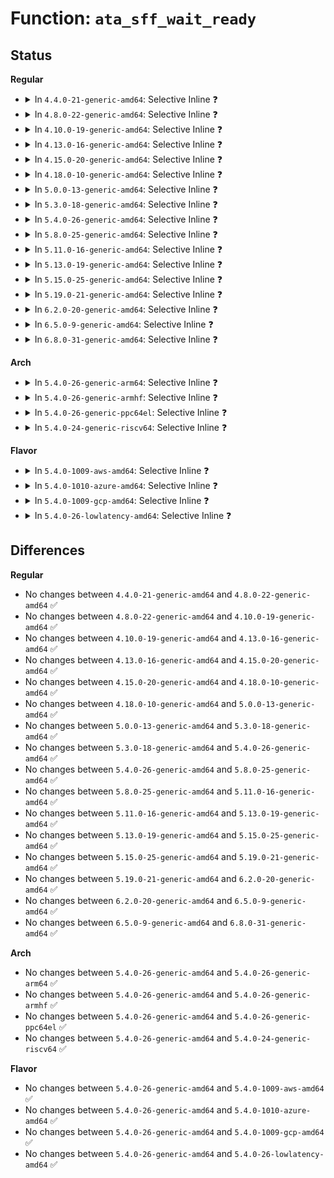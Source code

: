 # Function: <code>ata_sff_wait_ready</code>

## Status
<b>Regular</b>
<ul>
<li>
<details>
<summary>In <code>4.4.0-21-generic-amd64</code>: Selective Inline ❓</summary>

```c
int ata_sff_wait_ready(struct ata_link * link, long unsigned int deadline)
```

```json
{
  "name": "ata_sff_wait_ready",
  "collision_type": "Unique Global",
  "inline_type": "Selective",
  "funcs": [
    {
      "addr": 18446744071584988944,
      "name": "ata_sff_wait_ready",
      "external": true,
      "loc": "drivers/ata/libata-sff.c:277",
      "file": "drivers/ata/libata-sff.c",
      "inline": "not declared, inlined",
      "caller_inline": [
        "drivers/ata/libata-sff.c:ata_sff_wait_after_reset",
        "drivers/ata/libata-sff.c:ata_sff_wait_after_reset"
      ],
      "caller_func": []
    }
  ],
  "symbols": [
    {
      "addr": 18446744071584988944,
      "name": "ata_sff_wait_ready",
      "section": ".text",
      "bind": "STB_GLOBAL",
      "size": 23
    }
  ]
}
```
</details>
</li>
<li>
<details>
<summary>In <code>4.8.0-22-generic-amd64</code>: Selective Inline ❓</summary>

```c
int ata_sff_wait_ready(struct ata_link * link, long unsigned int deadline)
```

```json
{
  "name": "ata_sff_wait_ready",
  "collision_type": "Unique Global",
  "inline_type": "Selective",
  "funcs": [
    {
      "addr": 18446744071585357125,
      "name": "ata_sff_wait_ready",
      "external": true,
      "loc": "drivers/ata/libata-sff.c:277",
      "file": "drivers/ata/libata-sff.c",
      "inline": "not declared, inlined",
      "caller_inline": [
        "drivers/ata/libata-sff.c:ata_sff_wait_after_reset",
        "drivers/ata/libata-sff.c:ata_sff_wait_after_reset"
      ],
      "caller_func": []
    }
  ],
  "symbols": [
    {
      "addr": 18446744071585356944,
      "name": "ata_sff_wait_ready",
      "section": ".text",
      "bind": "STB_GLOBAL",
      "size": 23
    }
  ]
}
```
</details>
</li>
<li>
<details>
<summary>In <code>4.10.0-19-generic-amd64</code>: Selective Inline ❓</summary>

```c
int ata_sff_wait_ready(struct ata_link * link, long unsigned int deadline)
```

```json
{
  "name": "ata_sff_wait_ready",
  "collision_type": "Unique Global",
  "inline_type": "Selective",
  "funcs": [
    {
      "addr": 18446744071585557989,
      "name": "ata_sff_wait_ready",
      "external": true,
      "loc": "drivers/ata/libata-sff.c:277",
      "file": "drivers/ata/libata-sff.c",
      "inline": "not declared, inlined",
      "caller_inline": [
        "drivers/ata/libata-sff.c:ata_sff_wait_after_reset",
        "drivers/ata/libata-sff.c:ata_sff_wait_after_reset"
      ],
      "caller_func": []
    }
  ],
  "symbols": [
    {
      "addr": 18446744071585557808,
      "name": "ata_sff_wait_ready",
      "section": ".text",
      "bind": "STB_GLOBAL",
      "size": 23
    }
  ]
}
```
</details>
</li>
<li>
<details>
<summary>In <code>4.13.0-16-generic-amd64</code>: Selective Inline ❓</summary>

```c
int ata_sff_wait_ready(struct ata_link * link, long unsigned int deadline)
```

```json
{
  "name": "ata_sff_wait_ready",
  "collision_type": "Unique Global",
  "inline_type": "Selective",
  "funcs": [
    {
      "addr": 18446744071585641852,
      "name": "ata_sff_wait_ready",
      "external": true,
      "loc": "drivers/ata/libata-sff.c:277",
      "file": "drivers/ata/libata-sff.c",
      "inline": "not declared, inlined",
      "caller_inline": [
        "drivers/ata/libata-sff.c:ata_sff_wait_after_reset",
        "drivers/ata/libata-sff.c:ata_sff_wait_after_reset"
      ],
      "caller_func": []
    }
  ],
  "symbols": [
    {
      "addr": 18446744071585641664,
      "name": "ata_sff_wait_ready",
      "section": ".text",
      "bind": "STB_GLOBAL",
      "size": 23
    }
  ]
}
```
</details>
</li>
<li>
<details>
<summary>In <code>4.15.0-20-generic-amd64</code>: Selective Inline ❓</summary>

```c
int ata_sff_wait_ready(struct ata_link * link, long unsigned int deadline)
```

```json
{
  "name": "ata_sff_wait_ready",
  "collision_type": "Unique Global",
  "inline_type": "Selective",
  "funcs": [
    {
      "addr": 18446744071586073587,
      "name": "ata_sff_wait_ready",
      "external": true,
      "loc": "drivers/ata/libata-sff.c:277",
      "file": "drivers/ata/libata-sff.c",
      "inline": "not declared, inlined",
      "caller_inline": [
        "drivers/ata/libata-sff.c:ata_sff_wait_after_reset",
        "drivers/ata/libata-sff.c:ata_sff_wait_after_reset"
      ],
      "caller_func": []
    }
  ],
  "symbols": [
    {
      "addr": 18446744071586073392,
      "name": "ata_sff_wait_ready",
      "section": ".text",
      "bind": "STB_GLOBAL",
      "size": 23
    }
  ]
}
```
</details>
</li>
<li>
<details>
<summary>In <code>4.18.0-10-generic-amd64</code>: Selective Inline ❓</summary>

```c
int ata_sff_wait_ready(struct ata_link * link, long unsigned int deadline)
```

```json
{
  "name": "ata_sff_wait_ready",
  "collision_type": "Unique Global",
  "inline_type": "Selective",
  "funcs": [
    {
      "addr": 18446744071586321539,
      "name": "ata_sff_wait_ready",
      "external": true,
      "loc": "drivers/ata/libata-sff.c:277",
      "file": "drivers/ata/libata-sff.c",
      "inline": "not declared, inlined",
      "caller_inline": [
        "drivers/ata/libata-sff.c:ata_sff_wait_after_reset",
        "drivers/ata/libata-sff.c:ata_sff_wait_after_reset"
      ],
      "caller_func": []
    }
  ],
  "symbols": [
    {
      "addr": 18446744071586321344,
      "name": "ata_sff_wait_ready",
      "section": ".text",
      "bind": "STB_GLOBAL",
      "size": 23
    }
  ]
}
```
</details>
</li>
<li>
<details>
<summary>In <code>5.0.0-13-generic-amd64</code>: Selective Inline ❓</summary>

```c
int ata_sff_wait_ready(struct ata_link * link, long unsigned int deadline)
```

```json
{
  "name": "ata_sff_wait_ready",
  "collision_type": "Unique Global",
  "inline_type": "Selective",
  "funcs": [
    {
      "addr": 18446744071586463091,
      "name": "ata_sff_wait_ready",
      "external": true,
      "loc": "drivers/ata/libata-sff.c:277",
      "file": "drivers/ata/libata-sff.c",
      "inline": "not declared, inlined",
      "caller_inline": [
        "drivers/ata/libata-sff.c:ata_sff_wait_after_reset",
        "drivers/ata/libata-sff.c:ata_sff_wait_after_reset"
      ],
      "caller_func": []
    }
  ],
  "symbols": [
    {
      "addr": 18446744071586462896,
      "name": "ata_sff_wait_ready",
      "section": ".text",
      "bind": "STB_GLOBAL",
      "size": 23
    }
  ]
}
```
</details>
</li>
<li>
<details>
<summary>In <code>5.3.0-18-generic-amd64</code>: Selective Inline ❓</summary>

```c
int ata_sff_wait_ready(struct ata_link * link, long unsigned int deadline)
```

```json
{
  "name": "ata_sff_wait_ready",
  "collision_type": "Unique Global",
  "inline_type": "Selective",
  "funcs": [
    {
      "addr": 18446744071586708241,
      "name": "ata_sff_wait_ready",
      "external": true,
      "loc": "drivers/ata/libata-sff.c:261",
      "file": "drivers/ata/libata-sff.c",
      "inline": "not declared, inlined",
      "caller_inline": [
        "drivers/ata/libata-sff.c:ata_sff_wait_after_reset",
        "drivers/ata/libata-sff.c:ata_sff_wait_after_reset"
      ],
      "caller_func": []
    }
  ],
  "symbols": [
    {
      "addr": 18446744071586708048,
      "name": "ata_sff_wait_ready",
      "section": ".text",
      "bind": "STB_GLOBAL",
      "size": 23
    }
  ]
}
```
</details>
</li>
<li>
<details>
<summary>In <code>5.4.0-26-generic-amd64</code>: Selective Inline ❓</summary>

```c
int ata_sff_wait_ready(struct ata_link * link, long unsigned int deadline)
```

```json
{
  "name": "ata_sff_wait_ready",
  "collision_type": "Unique Global",
  "inline_type": "Selective",
  "funcs": [
    {
      "addr": 18446744071586854865,
      "name": "ata_sff_wait_ready",
      "external": true,
      "loc": "drivers/ata/libata-sff.c:261",
      "file": "drivers/ata/libata-sff.c",
      "inline": "not declared, inlined",
      "caller_inline": [
        "drivers/ata/libata-sff.c:ata_sff_wait_after_reset",
        "drivers/ata/libata-sff.c:ata_sff_wait_after_reset"
      ],
      "caller_func": []
    }
  ],
  "symbols": [
    {
      "addr": 18446744071586854672,
      "name": "ata_sff_wait_ready",
      "section": ".text",
      "bind": "STB_GLOBAL",
      "size": 23
    }
  ]
}
```
</details>
</li>
<li>
<details>
<summary>In <code>5.8.0-25-generic-amd64</code>: Selective Inline ❓</summary>

```c
int ata_sff_wait_ready(struct ata_link * link, long unsigned int deadline)
```

```json
{
  "name": "ata_sff_wait_ready",
  "collision_type": "Unique Global",
  "inline_type": "Selective",
  "funcs": [
    {
      "addr": 18446744071587663393,
      "name": "ata_sff_wait_ready",
      "external": true,
      "loc": "drivers/ata/libata-sff.c:257",
      "file": "drivers/ata/libata-sff.c",
      "inline": "not declared, inlined",
      "caller_inline": [
        "drivers/ata/libata-sff.c:ata_sff_wait_after_reset",
        "drivers/ata/libata-sff.c:ata_sff_wait_after_reset"
      ],
      "caller_func": []
    }
  ],
  "symbols": [
    {
      "addr": 18446744071587663200,
      "name": "ata_sff_wait_ready",
      "section": ".text",
      "bind": "STB_GLOBAL",
      "size": 23
    }
  ]
}
```
</details>
</li>
<li>
<details>
<summary>In <code>5.11.0-16-generic-amd64</code>: Selective Inline ❓</summary>

```c
int ata_sff_wait_ready(struct ata_link * link, long unsigned int deadline)
```

```json
{
  "name": "ata_sff_wait_ready",
  "collision_type": "Unique Global",
  "inline_type": "Selective",
  "funcs": [
    {
      "addr": 18446744071587724337,
      "name": "ata_sff_wait_ready",
      "external": true,
      "loc": "drivers/ata/libata-sff.c:257",
      "file": "drivers/ata/libata-sff.c",
      "inline": "not declared, inlined",
      "caller_inline": [
        "drivers/ata/libata-sff.c:ata_sff_wait_after_reset",
        "drivers/ata/libata-sff.c:ata_sff_wait_after_reset"
      ],
      "caller_func": []
    }
  ],
  "symbols": [
    {
      "addr": 18446744071587724144,
      "name": "ata_sff_wait_ready",
      "section": ".text",
      "bind": "STB_GLOBAL",
      "size": 23
    }
  ]
}
```
</details>
</li>
<li>
<details>
<summary>In <code>5.13.0-19-generic-amd64</code>: Selective Inline ❓</summary>

```c
int ata_sff_wait_ready(struct ata_link * link, long unsigned int deadline)
```

```json
{
  "name": "ata_sff_wait_ready",
  "collision_type": "Unique Global",
  "inline_type": "Selective",
  "funcs": [
    {
      "addr": 18446744071587603473,
      "name": "ata_sff_wait_ready",
      "external": true,
      "loc": "drivers/ata/libata-sff.c:257",
      "file": "drivers/ata/libata-sff.c",
      "inline": "not declared, inlined",
      "caller_inline": [
        "drivers/ata/libata-sff.c:ata_sff_wait_after_reset",
        "drivers/ata/libata-sff.c:ata_sff_wait_after_reset"
      ],
      "caller_func": []
    }
  ],
  "symbols": [
    {
      "addr": 18446744071587603280,
      "name": "ata_sff_wait_ready",
      "section": ".text",
      "bind": "STB_GLOBAL",
      "size": 23
    }
  ]
}
```
</details>
</li>
<li>
<details>
<summary>In <code>5.15.0-25-generic-amd64</code>: Selective Inline ❓</summary>

```c
int ata_sff_wait_ready(struct ata_link * link, long unsigned int deadline)
```

```json
{
  "name": "ata_sff_wait_ready",
  "collision_type": "Unique Global",
  "inline_type": "Selective",
  "funcs": [
    {
      "addr": 18446744071588187905,
      "name": "ata_sff_wait_ready",
      "external": true,
      "loc": "drivers/ata/libata-sff.c:257",
      "file": "drivers/ata/libata-sff.c",
      "inline": "not declared, inlined",
      "caller_inline": [
        "drivers/ata/libata-sff.c:ata_sff_wait_after_reset",
        "drivers/ata/libata-sff.c:ata_sff_wait_after_reset"
      ],
      "caller_func": []
    }
  ],
  "symbols": [
    {
      "addr": 18446744071588187712,
      "name": "ata_sff_wait_ready",
      "section": ".text",
      "bind": "STB_GLOBAL",
      "size": 23
    }
  ]
}
```
</details>
</li>
<li>
<details>
<summary>In <code>5.19.0-21-generic-amd64</code>: Selective Inline ❓</summary>

```c
int ata_sff_wait_ready(struct ata_link * link, long unsigned int deadline)
```

```json
{
  "name": "ata_sff_wait_ready",
  "collision_type": "Unique Global",
  "inline_type": "Selective",
  "funcs": [
    {
      "addr": 18446744071589570331,
      "name": "ata_sff_wait_ready",
      "external": true,
      "loc": "drivers/ata/libata-sff.c:264",
      "file": "drivers/ata/libata-sff.c",
      "inline": "not declared, inlined",
      "caller_inline": [
        "drivers/ata/libata-sff.c:ata_sff_wait_after_reset",
        "drivers/ata/libata-sff.c:ata_sff_wait_after_reset"
      ],
      "caller_func": []
    }
  ],
  "symbols": [
    {
      "addr": 18446744071589570048,
      "name": "ata_sff_wait_ready",
      "section": ".text",
      "bind": "STB_GLOBAL",
      "size": 33
    }
  ]
}
```
</details>
</li>
<li>
<details>
<summary>In <code>6.2.0-20-generic-amd64</code>: Selective Inline ❓</summary>

```c
int ata_sff_wait_ready(struct ata_link * link, long unsigned int deadline)
```

```json
{
  "name": "ata_sff_wait_ready",
  "collision_type": "Unique Global",
  "inline_type": "Selective",
  "funcs": [
    {
      "addr": 18446744071591166571,
      "name": "ata_sff_wait_ready",
      "external": true,
      "loc": "drivers/ata/libata-sff.c:208",
      "file": "drivers/ata/libata-sff.c",
      "inline": "not declared, inlined",
      "caller_inline": [
        "drivers/ata/libata-sff.c:ata_sff_wait_after_reset",
        "drivers/ata/libata-sff.c:ata_sff_wait_after_reset"
      ],
      "caller_func": []
    }
  ],
  "symbols": [
    {
      "addr": 18446744071591164560,
      "name": "ata_sff_wait_ready",
      "section": ".text",
      "bind": "STB_GLOBAL",
      "size": 33
    }
  ]
}
```
</details>
</li>
<li>
<details>
<summary>In <code>6.5.0-9-generic-amd64</code>: Selective Inline ❓</summary>

```c
int ata_sff_wait_ready(struct ata_link * link, long unsigned int deadline)
```

```json
{
  "name": "ata_sff_wait_ready",
  "collision_type": "Unique Global",
  "inline_type": "Selective",
  "funcs": [
    {
      "addr": 18446744071591525723,
      "name": "ata_sff_wait_ready",
      "external": true,
      "loc": "drivers/ata/libata-sff.c:208",
      "file": "drivers/ata/libata-sff.c",
      "inline": "not declared, inlined",
      "caller_inline": [
        "drivers/ata/libata-sff.c:ata_sff_wait_after_reset",
        "drivers/ata/libata-sff.c:ata_sff_wait_after_reset"
      ],
      "caller_func": []
    }
  ],
  "symbols": [
    {
      "addr": 18446744071591523712,
      "name": "ata_sff_wait_ready",
      "section": ".text",
      "bind": "STB_GLOBAL",
      "size": 33
    }
  ]
}
```
</details>
</li>
<li>
<details>
<summary>In <code>6.8.0-31-generic-amd64</code>: Selective Inline ❓</summary>

```c
int ata_sff_wait_ready(struct ata_link * link, long unsigned int deadline)
```

```json
{
  "name": "ata_sff_wait_ready",
  "collision_type": "Unique Global",
  "inline_type": "Selective",
  "funcs": [
    {
      "addr": 18446744071591874059,
      "name": "ata_sff_wait_ready",
      "external": true,
      "loc": "drivers/ata/libata-sff.c:208",
      "file": "drivers/ata/libata-sff.c",
      "inline": "not declared, inlined",
      "caller_inline": [
        "drivers/ata/libata-sff.c:ata_sff_wait_after_reset",
        "drivers/ata/libata-sff.c:ata_sff_wait_after_reset"
      ],
      "caller_func": []
    }
  ],
  "symbols": [
    {
      "addr": 18446744071591872048,
      "name": "ata_sff_wait_ready",
      "section": ".text",
      "bind": "STB_GLOBAL",
      "size": 33
    }
  ]
}
```
</details>
</li>
</ul>
<b>Arch</b>
<ul>
<li>
<details>
<summary>In <code>5.4.0-26-generic-arm64</code>: Selective Inline ❓</summary>

```c
int ata_sff_wait_ready(struct ata_link * link, long unsigned int deadline)
```

```json
{
  "name": "ata_sff_wait_ready",
  "collision_type": "Unique Global",
  "inline_type": "Selective",
  "funcs": [
    {
      "addr": 18446603336499796924,
      "name": "ata_sff_wait_ready",
      "external": true,
      "loc": "drivers/ata/libata-sff.c:261",
      "file": "drivers/ata/libata-sff.c",
      "inline": "not declared, inlined",
      "caller_inline": [
        "drivers/ata/libata-sff.c:ata_sff_wait_after_reset",
        "drivers/ata/libata-sff.c:ata_sff_wait_after_reset"
      ],
      "caller_func": []
    }
  ],
  "symbols": [
    {
      "addr": 18446603336499786704,
      "name": "ata_sff_wait_ready",
      "section": ".text",
      "bind": "STB_GLOBAL",
      "size": 60
    }
  ]
}
```
</details>
</li>
<li>
<details>
<summary>In <code>5.4.0-26-generic-armhf</code>: Selective Inline ❓</summary>

```c
int ata_sff_wait_ready(struct ata_link * link, long unsigned int deadline)
```

```json
{
  "name": "ata_sff_wait_ready",
  "collision_type": "Unique Global",
  "inline_type": "Selective",
  "funcs": [
    {
      "addr": 3232229624,
      "name": "ata_sff_wait_ready",
      "external": true,
      "loc": "drivers/ata/libata-sff.c:261",
      "file": "drivers/ata/libata-sff.c",
      "inline": "not declared, inlined",
      "caller_inline": [
        "drivers/ata/libata-sff.c:ata_sff_wait_after_reset",
        "drivers/ata/libata-sff.c:ata_sff_wait_after_reset"
      ],
      "caller_func": []
    }
  ],
  "symbols": [
    {
      "addr": 3232229372,
      "name": "ata_sff_wait_ready",
      "section": ".text",
      "bind": "STB_GLOBAL",
      "size": 36
    }
  ]
}
```
</details>
</li>
<li>
<details>
<summary>In <code>5.4.0-26-generic-ppc64el</code>: Selective Inline ❓</summary>

```c
int ata_sff_wait_ready(struct ata_link * link, long unsigned int deadline)
```

```json
{
  "name": "ata_sff_wait_ready",
  "collision_type": "Unique Global",
  "inline_type": "Selective",
  "funcs": [
    {
      "addr": 13835058055293136472,
      "name": "ata_sff_wait_ready",
      "external": true,
      "loc": "drivers/ata/libata-sff.c:261",
      "file": "drivers/ata/libata-sff.c",
      "inline": "not declared, inlined",
      "caller_inline": [
        "drivers/ata/libata-sff.c:ata_sff_wait_after_reset",
        "drivers/ata/libata-sff.c:ata_sff_wait_after_reset"
      ],
      "caller_func": []
    }
  ],
  "symbols": [
    {
      "addr": 13835058055293136080,
      "name": "ata_sff_wait_ready",
      "section": ".text",
      "bind": "STB_GLOBAL",
      "size": 60
    }
  ]
}
```
</details>
</li>
<li>
<details>
<summary>In <code>5.4.0-24-generic-riscv64</code>: Selective Inline ❓</summary>

```c
int ata_sff_wait_ready(struct ata_link * link, long unsigned int deadline)
```

```json
{
  "name": "ata_sff_wait_ready",
  "collision_type": "Unique Global",
  "inline_type": "Selective",
  "funcs": [
    {
      "addr": 18446743936276940774,
      "name": "ata_sff_wait_ready",
      "external": true,
      "loc": "drivers/ata/libata-sff.c:261",
      "file": "drivers/ata/libata-sff.c",
      "inline": "not declared, inlined",
      "caller_inline": [
        "drivers/ata/libata-sff.c:ata_sff_wait_after_reset",
        "drivers/ata/libata-sff.c:ata_sff_wait_after_reset"
      ],
      "caller_func": []
    }
  ],
  "symbols": [
    {
      "addr": 18446743936276940472,
      "name": "ata_sff_wait_ready",
      "section": ".text",
      "bind": "STB_GLOBAL",
      "size": 58
    }
  ]
}
```
</details>
</li>
</ul>
<b>Flavor</b>
<ul>
<li>
<details>
<summary>In <code>5.4.0-1009-aws-amd64</code>: Selective Inline ❓</summary>

```c
int ata_sff_wait_ready(struct ata_link * link, long unsigned int deadline)
```

```json
{
  "name": "ata_sff_wait_ready",
  "collision_type": "Unique Global",
  "inline_type": "Selective",
  "funcs": [
    {
      "addr": 18446744071586613393,
      "name": "ata_sff_wait_ready",
      "external": true,
      "loc": "drivers/ata/libata-sff.c:261",
      "file": "drivers/ata/libata-sff.c",
      "inline": "not declared, inlined",
      "caller_inline": [
        "drivers/ata/libata-sff.c:ata_sff_wait_after_reset",
        "drivers/ata/libata-sff.c:ata_sff_wait_after_reset"
      ],
      "caller_func": []
    }
  ],
  "symbols": [
    {
      "addr": 18446744071586613200,
      "name": "ata_sff_wait_ready",
      "section": ".text",
      "bind": "STB_GLOBAL",
      "size": 23
    }
  ]
}
```
</details>
</li>
<li>
<details>
<summary>In <code>5.4.0-1010-azure-amd64</code>: Selective Inline ❓</summary>

```c
int ata_sff_wait_ready(struct ata_link * link, long unsigned int deadline)
```

```json
{
  "name": "ata_sff_wait_ready",
  "collision_type": "Unique Global",
  "inline_type": "Selective",
  "funcs": [
    {
      "addr": 18446744071586481905,
      "name": "ata_sff_wait_ready",
      "external": true,
      "loc": "drivers/ata/libata-sff.c:261",
      "file": "drivers/ata/libata-sff.c",
      "inline": "not declared, inlined",
      "caller_inline": [
        "drivers/ata/libata-sff.c:ata_sff_wait_after_reset",
        "drivers/ata/libata-sff.c:ata_sff_wait_after_reset"
      ],
      "caller_func": []
    }
  ],
  "symbols": [
    {
      "addr": 18446744071586481712,
      "name": "ata_sff_wait_ready",
      "section": ".text",
      "bind": "STB_GLOBAL",
      "size": 23
    }
  ]
}
```
</details>
</li>
<li>
<details>
<summary>In <code>5.4.0-1009-gcp-amd64</code>: Selective Inline ❓</summary>

```c
int ata_sff_wait_ready(struct ata_link * link, long unsigned int deadline)
```

```json
{
  "name": "ata_sff_wait_ready",
  "collision_type": "Unique Global",
  "inline_type": "Selective",
  "funcs": [
    {
      "addr": 18446744071586809425,
      "name": "ata_sff_wait_ready",
      "external": true,
      "loc": "drivers/ata/libata-sff.c:261",
      "file": "drivers/ata/libata-sff.c",
      "inline": "not declared, inlined",
      "caller_inline": [
        "drivers/ata/libata-sff.c:ata_sff_wait_after_reset",
        "drivers/ata/libata-sff.c:ata_sff_wait_after_reset"
      ],
      "caller_func": []
    }
  ],
  "symbols": [
    {
      "addr": 18446744071586809232,
      "name": "ata_sff_wait_ready",
      "section": ".text",
      "bind": "STB_GLOBAL",
      "size": 23
    }
  ]
}
```
</details>
</li>
<li>
<details>
<summary>In <code>5.4.0-26-lowlatency-amd64</code>: Selective Inline ❓</summary>

```c
int ata_sff_wait_ready(struct ata_link * link, long unsigned int deadline)
```

```json
{
  "name": "ata_sff_wait_ready",
  "collision_type": "Unique Global",
  "inline_type": "Selective",
  "funcs": [
    {
      "addr": 18446744071586915521,
      "name": "ata_sff_wait_ready",
      "external": true,
      "loc": "drivers/ata/libata-sff.c:261",
      "file": "drivers/ata/libata-sff.c",
      "inline": "not declared, inlined",
      "caller_inline": [
        "drivers/ata/libata-sff.c:ata_sff_wait_after_reset",
        "drivers/ata/libata-sff.c:ata_sff_wait_after_reset"
      ],
      "caller_func": []
    }
  ],
  "symbols": [
    {
      "addr": 18446744071586915328,
      "name": "ata_sff_wait_ready",
      "section": ".text",
      "bind": "STB_GLOBAL",
      "size": 23
    }
  ]
}
```
</details>
</li>
</ul>

## Differences
<b>Regular</b>
<ul>
<li>
No changes between <code>4.4.0-21-generic-amd64</code> and <code>4.8.0-22-generic-amd64</code> ✅
</li>
<li>
No changes between <code>4.8.0-22-generic-amd64</code> and <code>4.10.0-19-generic-amd64</code> ✅
</li>
<li>
No changes between <code>4.10.0-19-generic-amd64</code> and <code>4.13.0-16-generic-amd64</code> ✅
</li>
<li>
No changes between <code>4.13.0-16-generic-amd64</code> and <code>4.15.0-20-generic-amd64</code> ✅
</li>
<li>
No changes between <code>4.15.0-20-generic-amd64</code> and <code>4.18.0-10-generic-amd64</code> ✅
</li>
<li>
No changes between <code>4.18.0-10-generic-amd64</code> and <code>5.0.0-13-generic-amd64</code> ✅
</li>
<li>
No changes between <code>5.0.0-13-generic-amd64</code> and <code>5.3.0-18-generic-amd64</code> ✅
</li>
<li>
No changes between <code>5.3.0-18-generic-amd64</code> and <code>5.4.0-26-generic-amd64</code> ✅
</li>
<li>
No changes between <code>5.4.0-26-generic-amd64</code> and <code>5.8.0-25-generic-amd64</code> ✅
</li>
<li>
No changes between <code>5.8.0-25-generic-amd64</code> and <code>5.11.0-16-generic-amd64</code> ✅
</li>
<li>
No changes between <code>5.11.0-16-generic-amd64</code> and <code>5.13.0-19-generic-amd64</code> ✅
</li>
<li>
No changes between <code>5.13.0-19-generic-amd64</code> and <code>5.15.0-25-generic-amd64</code> ✅
</li>
<li>
No changes between <code>5.15.0-25-generic-amd64</code> and <code>5.19.0-21-generic-amd64</code> ✅
</li>
<li>
No changes between <code>5.19.0-21-generic-amd64</code> and <code>6.2.0-20-generic-amd64</code> ✅
</li>
<li>
No changes between <code>6.2.0-20-generic-amd64</code> and <code>6.5.0-9-generic-amd64</code> ✅
</li>
<li>
No changes between <code>6.5.0-9-generic-amd64</code> and <code>6.8.0-31-generic-amd64</code> ✅
</li>
</ul>
<b>Arch</b>
<ul>
<li>
No changes between <code>5.4.0-26-generic-amd64</code> and <code>5.4.0-26-generic-arm64</code> ✅
</li>
<li>
No changes between <code>5.4.0-26-generic-amd64</code> and <code>5.4.0-26-generic-armhf</code> ✅
</li>
<li>
No changes between <code>5.4.0-26-generic-amd64</code> and <code>5.4.0-26-generic-ppc64el</code> ✅
</li>
<li>
No changes between <code>5.4.0-26-generic-amd64</code> and <code>5.4.0-24-generic-riscv64</code> ✅
</li>
</ul>
<b>Flavor</b>
<ul>
<li>
No changes between <code>5.4.0-26-generic-amd64</code> and <code>5.4.0-1009-aws-amd64</code> ✅
</li>
<li>
No changes between <code>5.4.0-26-generic-amd64</code> and <code>5.4.0-1010-azure-amd64</code> ✅
</li>
<li>
No changes between <code>5.4.0-26-generic-amd64</code> and <code>5.4.0-1009-gcp-amd64</code> ✅
</li>
<li>
No changes between <code>5.4.0-26-generic-amd64</code> and <code>5.4.0-26-lowlatency-amd64</code> ✅
</li>
</ul>
